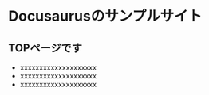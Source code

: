 # Docusaurusのサンプルサイト

## TOPページです

- xxxxxxxxxxxxxxxxxxxx
- xxxxxxxxxxxxxxxxxxxx
- xxxxxxxxxxxxxxxxxxxx
